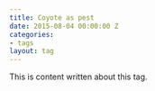```yaml
---
title: Coyote as pest
date: 2015-08-04 00:00:00 Z
categories:
- tags
layout: tag
---
```


This is content written about this tag. 
